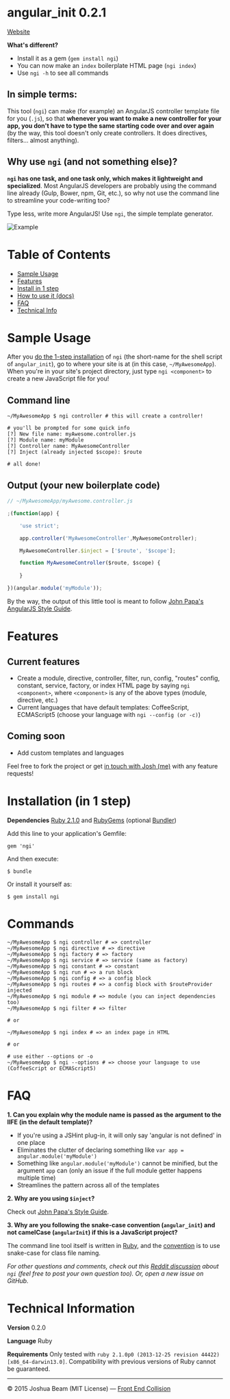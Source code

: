 # angular_init 0.2.1

<a href="http://joshbeam.github.io/angular_init">Website</a>

**What's different?**
- Install it as a gem (`gem install ngi`)
- You can now make an `index` boilerplate HTML page (`ngi index`)
- Use `ngi -h` to see all commands

## In simple terms:

This tool (`ngi`) can make (for example) an AngularJS controller template file for you (`.js`), so that **whenever you want to make a new controller for your app, you don't have to type the same starting code over and over again** (by the way, this tool doesn't only create controllers. It does directives, filters... almost anything).

## Why use `ngi` (and not something else)?

**`ngi` has one task, and one task only, which makes it lightweight and specialized**. Most AngularJS developers are probably using the command line already (Gulp, Bower, npm, Git, etc.), so why not use the command line to streamline your code-writing too?

Type less, write more AngularJS! Use `ngi`, the simple template generator.

![Example](https://github.com/joshbeam/angular_init/blob/master/ngi_example.gif "Example")

# Table of Contents

- [Sample Usage][sample-usage]
- [Features][features]
- [Install in 1 step][install]
- [How to use it (docs)][commands]
- [FAQ][faq]
- [Technical Info][tech-info]

# Sample Usage

After you [do the 1-step installation][install] of `ngi` (the short-name for the shell script of `angular_init`), go to where your site is at (in this case, `~/MyAwesomeApp`). When you're in your site's project directory, just type `ngi <component>` to create a new JavaScript file for you!

## Command line

```shell
~/MyAwesomeApp $ ngi controller # this will create a controller!

# you'll be prompted for some quick info
[?] New file name: myAwesome.controller.js
[?] Module name: myModule
[?] Controller name: MyAwesomeController
[?] Inject (already injected $scope): $route

# all done!
```

## Output (your new boilerplate code)

```javascript
// ~/MyAwesomeApp/myAwesome.controller.js

;(function(app) {

	'use strict';

	app.controller('MyAwesomeController',MyAwesomeController);

	MyAwesomeController.$inject = ['$route', '$scope'];

	function MyAwesomeController($route, $scope) {
	
	}

})(angular.module('myModule'));
```

By the way, the output of this little tool is meant to follow [John Papa's AngularJS Style Guide][style-guide].

# Features

## Current features

- Create a module, directive, controller, filter, run, config, "routes" config, constant, service, factory, or index HTML page by saying `ngi <component>`, where `<component>` is any of the above types (module, directive, etc.)
- Current languages that have default templates: CoffeeScript, ECMAScript5 (choose your language with `ngi --config (or -c)`)

## Coming soon

- Add custom templates and languages

Feel free to fork the project or get <a href="http://frontendcollisionblog.com/about">in touch with Josh (me)</a> with any feature requests!

# Installation (in 1 step)

**Dependencies** [Ruby 2.1.0][ruby] and [RubyGems][rubygems] (optional [Bundler][bundler])

Add this line to your application's Gemfile:

    gem 'ngi'

And then execute:

    $ bundle

Or install it yourself as:

    $ gem install ngi

# Commands

```shell
~/MyAwesomeApp $ ngi controller # => controller
~/MyAwesomeApp $ ngi directive # => directive
~/MyAwesomeApp $ ngi factory # => factory
~/MyAwesomeApp $ ngi service # => service (same as factory)
~/MyAwesomeApp $ ngi constant # => constant
~/MyAwesomeApp $ ngi run # => a run block
~/MyAwesomeApp $ ngi config # => a config block
~/MyAwesomeApp $ ngi routes # => a config block with $routeProvider injected
~/MyAwesomeApp $ ngi module # => module (you can inject dependencies too)
~/MyAwesomeApp $ ngi filter # => filter

# or

~/MyAwesomeApp $ ngi index # => an index page in HTML

# or

# use either --options or -o
~/MyAwesomeApp $ ngi --options # => choose your language to use (CoffeeScript or ECMAScript5)
```

# FAQ

**1. Can you explain why the module name is passed as the argument to the IIFE (in the default template)?**

- If you're using a JSHint plug-in, it will only say 'angular is not defined' in one place
- Eliminates the clutter of declaring something like `var app = angular.module('myModule')`
- Something like `angular.module('myModule')` cannot be minified, but the argument `app` can (only an issue if the full module getter happens multiple time)
- Streamlines the pattern across all of the templates

**2. Why are you using `$inject`?**

Check out [John Papa's Style Guide][style-guide].

**3. Why are you following the snake-case convention (`angular_init`) and not camelCase (`angularInit`) if this is a JavaScript project?**

The command line tool itself is written in <a href="https://www.ruby-lang.org/en/">Ruby</a>, and the <a href="https://github.com/bbatsov/ruby-style-guide#snake-case-files">convention</a> is to use snake-case for class file naming.

*For other questions and comments, check out this <a href="http://www.reddit.com/r/angularjs/comments/30ydha/command_line_tool_to_create_angularjs_controllers/">Reddit discussion</a> about `ngi` (feel free to post your own question too). Or, open a new issue on GitHub.*

# Technical Information

**Version** 0.2.0

**Language** Ruby

**Requirements** Only tested with `ruby 2.1.0p0 (2013-12-25 revision 44422) [x86_64-darwin13.0]`. Compatibility with previous versions of Ruby cannot be guaranteed.

<hr>

&copy; 2015 Joshua Beam (MIT License) &mdash; <a href="http://frontendcollisionblog.com">Front End Collision</a>

[install]: #installation-in-1-step
[sample-usage]: #sample-usage
[features]: #features
[commands]: #commands
[faq]: #faq
[tech-info]: #technical-information
[style-guide]: https://github.com/johnpapa/angular-styleguide
[rubygems]: https://rubygems.org/pages/download
[ruby]: https://www.ruby-lang.org/en/downloads/
[bundler]: http://bundler.io/
